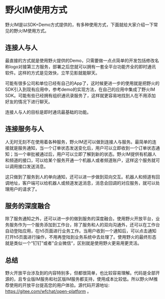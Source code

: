 # 野火IM使用方式
野火IM是以SDK+Demo方式提供的，有多种使用方式，下面就给大家介绍一下常见的野火IM使用方式。

## 连接人与人
最直接的方式就是使用野火提供的Demo，只需要做一点点简单的开发包括修改名称logo对接第三方服务，部署之后您就可以拥有一套全平台功能齐全的即时通讯软件。这样的方式是见效快，立竿见影就能聊天。

可能有很多公司和单位已经有自己的App了，这时候更进一步的使用就是把野火的SDK引入到现有应用中，参考demo的实现方法，在自己的应用中集成了野火IM SDK。可能有些已经拥有组织通讯录服务了，这样就更容易地找到人在不用添加好友的情况下进行聊天。

连接人与人的目标是即时通讯最基础的功能。

## 连接服务与人
人无时无刻不在使用着各种服务，野火IM还可以做到连接人与服务。最简单的连接就是服务通知，当一个订单状态发送变化后，用户可以立即收到一个订单状态通知；当一个审批被通过后，用户可以立即了解到新的状态。野火IM提供有机器人和频道的接口，可以给某个服务开通一个机器人或者频道账户，这样这个服务就可以调用接口发送消息。

这只做到了服务到人的单向通知，还可以进一步做到双向交互。机器人和频道有回调地址，客户端可以给机器人或频道发送消息，消息会回调的对应服务，就可以处理用户的请求了。

## 服务的深度融合
除了服务通知之外，还可以进一步的做到服务的深度融合。使用野火开放平台，业务服务作为一个服务添加到工作台，除了服务和人的双向沟通外，还可以在工作台自动登陆应用，在h5页面进行业务工作。当用户收到一个通知后，可以点击通知打开h5页面进行操作，不用再登陆到业务系统中去处理了。使用野火的最终形态就是类似一个“钉钉”或者”企业微信“，区别就是使用野火更易用更灵活。

## 总结
野火开放平台涉及到的内容特别多，但都很简单，也比较容易理解。代码是全部开源的，且专业版IM服务和社区版IM服务都支持，使用成本比较低。所以野火IM推荐使用的开放平台提高您的用户体验。源代码开源地址: https://gitee.com/wfchat/open-platform 。
